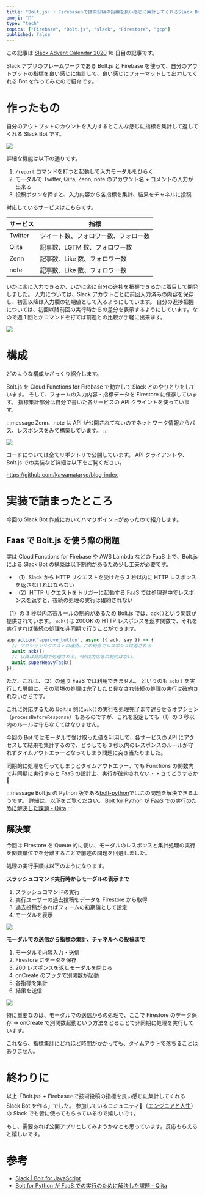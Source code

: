 ```yaml
---
title: "Bolt.js⚡ + Firebase🔥で技術投稿の指標を良い感じに集計してくれるSlack Botを作った"
emoji: "🤖"
type: "tech"
topics: ["Firebase", "Bolt.js", "slack", "Firestore", "gcp"]
published: false
---
```


この記事は [Slack Advent Calendar 2020](https://qiita.com/advent-calendar/2020/slack) 16 日目の記事です。

Slack アプリのフレームワークである Bolt.js と Firebase を使って、自分のアウトプットの指標を良い感じに集計して、良い感じにフォーマットして出力してくれる Bot を作ってみたので紹介です。

# 作ったもの
自分のアウトプットのカウントを入力するとこんな感じに指標を集計して返してくれる Slack Bot です。

![](https://i.gyazo.com/9d69d32a88460af4d59859cf77855fbe.png)

詳細な機能は以下の通りです。


1.  `/report` コマンドを打つと起動して入力モーダルをひらく
2. モーダルで Twitter, Qiita, Zenn, note のアカウント名 + コメントの入力が出来る
3. 投稿ボタンを押すと、入力内容から各指標を集計、結果をチャネルに投稿

対応しているサービスはこちらです。

|サービス|指標|
|---|---|
|Twitter|ツイート数、フォロワー数、フォロー数|
|Qiita|記事数、LGTM 数、フォロワー数|
|Zenn|記事数、Like 数、フォロワー数|
|note|記事数、Like 数、フォロワー数|

いかに楽に入力できるか、いかに楽に自分の進捗を把握できるかに着目して開発しました。
入力については、Slack アカウトごとに前回入力済みの内容を保存し、初回以降は入力欄の初期値として入るようにしています。
自分の進捗把握については、初回以降前回の実行時からの差分を表示するようにしています。なので週 1 回とかコマンドを打てば前週との比較が手軽に出来ます。

![](https://i.gyazo.com/bdb8e8a5ea3c7146119420b02c01a777.gif)


# 構成

どのような構成かざっくり紹介します。

Bolt.js を Cloud Functions for Firebase で動かして Slack とのやりとりをしています。
そして、フォームの入力内容・指標データを Firestore に保存しています。
指標集計部分は自分で書いた各サービスの API クライントを使っています。

:::message
Zenn、note は API が公開されてないのでネットワーク情報からパス、レスポンスをみて構築しています。
:::

![](https://i.gyazo.com/67a4d02c9df3e48926edbc2a08719b3e.png)

コードについては全てリポジトリで公開しています。
API クライアントや、Bolt.js での実装など詳細は以下をご覧ください。

https://github.com/kawamataryo/blog-index




# 実装で詰まったところ

今回の Slack Bot 作成においてハマりポイントがあったので紹介します。

## Faas で Bolt.js を使う際の問題

実は Cloud Functions for Firebase や AWS Lambda などの FaaS 上で、Bolt.js による Slack Bot の構築は以下制約があるため少し工夫が必要です。

- （1）Slack から HTTP リクエストを受けたら 3 秒以内に HTTP レスポンスを返さなければならない
- （2）HTTP リクエストをトリガーに起動する FaaS では処理途中でレスポンスを返すと、後続の処理の実行は確約されない

（1）の 3 秒以内応答ルールの制約があるため Bolt.js では、`ack()`という関数が提供されています。
`ack()`は 200OK の HTTP レスポンスを返す関数で、それを実行すれば後続の処理を非同期で行うことができます。

```js
app.action('approve_button', async ({ ack, say }) => {
  // アクションリクエストの確認。この時点でレスポンスは返される
  await ack();
  // 以降は非同期で処理される。3秒以内応答の制約はない。
  await superHeavyTask()
});
```

ただ、これは、（2）の通り FaaS では利用できません。
というのも `ack()` を実行した瞬間に、その環境の処理は完了したと見なされ後続の処理の実行は確約されないからです。

これに対応するため Bolt.js 側に`ack()`の実行を処理完了まで遅らせるオプション（`processBeforeResponse`）もあるのですが、これを設定しても（1）の 3 秒以内のルールは守らなくてはなりません。

今回の Bot ではモーダルで受け取った値を利用して、各サービスの API にアクセスして結果を集計するので、どうしても 3 秒以内のレスポンスのルールが守れずタイムアウトエラーとなってしまう問題に突き当たりました。

同期的に処理を行ってしまうとタイムアウトエラー、でも Functions の関数内で非同期に実行すると FaaS の設計上、実行が確約されない・・さてどうするか🤔

:::message
Bolt.js の Python 版である[bolt-python](https://github.com/SlackAPI/bolt-python)ではこの問題を解決できるようです。
詳細は、以下をご覧ください。
[Bolt for Python が FaaS での実行のために解決した課題 - Qiita](https://qiita.com/seratch/items/6d142a9128c6831a6718)
:::

## 解決策

今回は Firestore を Queue 的に使い、モーダルのレスポンスと集計処理の実行を関数単位でを分離することで前述の問題を回避しました。

処理の実行手順は以下のようになります。

**スラッシュコマンド実行時からモーダルの表示まで**

1. スラッシュコマンドの実行
2. 実行ユーザーの過去投稿をデータを Firestore から取得
3. 過去投稿があればフォームの初期値として設定
4. モーダルを表示

![](https://i.gyazo.com/7877d7be4a5e201459565ecdaba48d7c.png)

**モーダルでの送信から指標の集計、チャネルへの投稿まで**

1. モーダルで内容入力・送信
2. Firestore にデータを保存
3. 200 レスポンスを返しモーダルを閉じる
4. onCreate のフックで別関数が起動
5. 各指標を集計
6. 結果を送信


![](https://i.gyazo.com/e5cc7714869af3c9ee02452df58d3ddf.png)

特に重要なのは、モーダルでの送信からの処理で、ここで Firestore のデータ保存 -> onCreate で別関数起動という方法をとることで非同期に処理を実行しています。

これなら、指標集計にどれほど時間がかかっても、タイムアウトで落ちることはありません。

# 終わりに
以上「Bolt.js⚡ + Firebase🔥で技術投稿の指標を良い感じに集計してくれる Slack Bot を作る」でした。
参加しているコミュニティ（[エンジニアと人生](https://community.camp-fire.jp/projects/view/280040)）の Slack でも皆に使ってもらっているので嬉しいです。

もし、需要あれば公開アプリとしてみようかなとも思っています。反応もらえると嬉しいです。

# 参考

- [Slack | Bolt for JavaScript](https://slack.dev/bolt-js/ja-jp/concepts)
- [Bolt for Python が FaaS での実行のために解決した課題 - Qiita](https://qiita.com/seratch/items/6d142a9128c6831a6718)